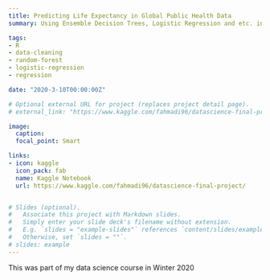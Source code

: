 ```yaml
---
title: Predicting Life Expectancy in Global Public Health Data
summary: Using Ensemble Decision Trees, Logistic Regression and etc. in R to Predict Life Expectancy based on Public Health Factors

tags:
- R
- data-cleaning
- random-forest
- logistic-regression
- regression

date: "2020-3-10T00:00:00Z"

# Optional external URL for project (replaces project detail page).
# external_link: "https://www.kaggle.com/fahmadi96/datascience-final-project/"

image:
  caption: 
  focal_point: Smart

links:
- icon: kaggle
  icon_pack: fab
  name: Kaggle Notebook
  url: https://www.kaggle.com/fahmadi96/datascience-final-project/


# Slides (optional).
#   Associate this project with Markdown slides.
#   Simply enter your slide deck's filename without extension.
#   E.g. `slides = "example-slides"` references `content/slides/example-slides.md`.
#   Otherwise, set `slides = ""`. 
# slides: example
---
```


This was part of my data science course in Winter 2020
